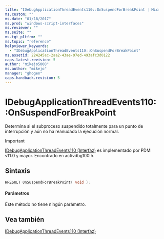 ```yaml
---
title: "IDebugApplicationThreadEvents110::OnSuspendForBreakPoint | Microsoft Docs"
ms.custom: ""
ms.date: "01/18/2017"
ms.prod: "windows-script-interfaces"
ms.reviewer: ""
ms.suite: ""
ms.tgt_pltfrm: ""
ms.topic: "reference"
helpviewer_keywords: 
  - "IDebugApplicationThreadEvents110::OnSuspendForBreakPoint"
ms.assetid: 224245ac-2aa2-43ae-97ed-493afc3d0122
caps.latest.revision: 5
author: "mikejo5000"
ms.author: "mikejo"
manager: "ghogen"
caps.handback.revision: 5
---
```

# IDebugApplicationThreadEvents110::OnSuspendForBreakPoint
Determina si el subproceso suspendido totalmente para un punto de interrupción y aún no ha reanudado la ejecución normal.  
  
> [!IMPORTANT]
>  [IDebugApplicationThreadEvents110 \(Interfaz\)](../../winscript/reference/idebugapplicationthreadevents110-interface.md) es implementado por PDM v11.0 y mayor.  Encontrado en activdbg100.h.  
  
## Sintaxis  
  
```cpp  
HRESULT OnSuspendForBreakPoint( void );  
```  
  
#### Parámetros  
 Este método no tiene ningún parámetro.  
  
## Vea también  
 [IDebugApplicationThreadEvents110 \(Interfaz\)](../../winscript/reference/idebugapplicationthreadevents110-interface.md)